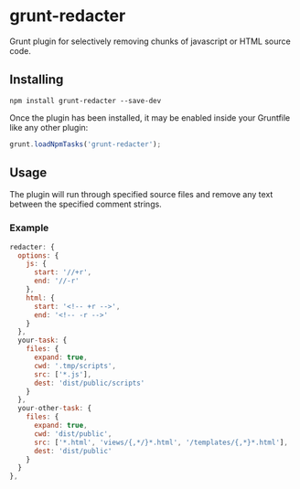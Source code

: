 # grunt-redacter

Grunt plugin for selectively removing chunks of javascript or HTML source code.

## Installing

```shell
npm install grunt-redacter --save-dev
```

Once the plugin has been installed, it may be enabled inside your Gruntfile like any other plugin:

```js
grunt.loadNpmTasks('grunt-redacter');
```

## Usage

The plugin will run through specified source files and remove any text between the specified comment strings.

### Example

```js
redacter: {
  options: {
    js: {
      start: '//+r',
      end: '//-r'
    },
    html: {
      start: '<!-- +r -->',
      end: '<!-- -r -->'
    }
  },
  your-task: { 
    files: {
      expand: true,
      cwd: '.tmp/scripts',
      src: ['*.js'],
      dest: 'dist/public/scripts'
    }
  },
  your-other-task: {
    files: {
      expand: true,
      cwd: 'dist/public',
      src: ['*.html', 'views/{,*/}*.html', '/templates/{,*}*.html'],
      dest: 'dist/public'
    }
  }
},
```